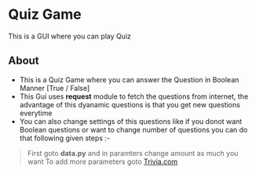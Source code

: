 # Quiz Game
 This is a GUI where you can play Quiz

## **About**
- This is a Quiz Game where you can answer the Question in Boolean Manner [True / False]
- This Gui uses **request** module to fetch the questions from internet, the advantage of this dyanamic questions is that you get new questions everytime
- You can also change settings of this questions like if you donot want Boolean questions or want to change number of questions you can do that following given steps :-
> First goto **data.py** and in paramters change amount as much you want
> To add more parameters goto <a href = "https://opentdb.com/api_config.php" alt="Trivia.com"> Trivia.com </a>
